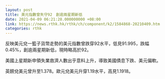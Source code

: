 ```yaml
---
layout: post
title: 美元指數曾失守92　創逾兩星期新低
date: 2021-04-09 06:21:28.000000000 +08:00
link: https://news.rthk.hk/rthk/ch/component/k2/1584868-20210409.htm
categories: rthk
---
```


反映美元兌一籃子貨幣走勢的美元指數曾跌穿92水平，低見91.995，跌幅0.45%，創逾兩星期新低，現時略高於92。

美國上星期新申領失業救濟人數出乎意料上升，導致美國債息下跌、美元偏軟。

英鎊兌美元曾升至1.378。歐元兌美元升穿1.19水平，高見1.1918。
